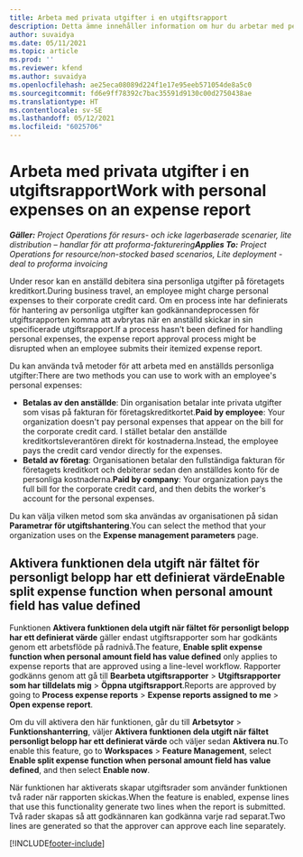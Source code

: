 ```yaml
---
title: Arbeta med privata utgifter i en utgiftsrapport
description: Detta ämne innehåller information om hur du arbetar med personliga utgifter som anställda har när de reser i affärssyfte.
author: suvaidya
ms.date: 05/11/2021
ms.topic: article
ms.prod: ''
ms.reviewer: kfend
ms.author: suvaidya
ms.openlocfilehash: ae25eca08089d224f1e17e95eeb571054de8a5c0
ms.sourcegitcommit: fd6e9ff78392c7bac35591d9130c00d2750438ae
ms.translationtype: HT
ms.contentlocale: sv-SE
ms.lasthandoff: 05/12/2021
ms.locfileid: "6025706"
---
```

# <a name="work-with-personal-expenses-on-an-expense-report"></a><span data-ttu-id="f9843-103">Arbeta med privata utgifter i en utgiftsrapport</span><span class="sxs-lookup"><span data-stu-id="f9843-103">Work with personal expenses on an expense report</span></span>

<span data-ttu-id="f9843-104">_**Gäller:** Project Operations för resurs- och icke lagerbaserade scenarier, lite distribution – handlar för att proforma-fakturering_</span><span class="sxs-lookup"><span data-stu-id="f9843-104">_**Applies To:** Project Operations for resource/non-stocked based scenarios, Lite deployment - deal to proforma invoicing_</span></span>

<span data-ttu-id="f9843-105">Under resor kan en anställd debitera sina personliga utgifter på företagets kreditkort.</span><span class="sxs-lookup"><span data-stu-id="f9843-105">During business travel, an employee might charge personal expenses to their corporate credit card.</span></span> <span data-ttu-id="f9843-106">Om en process inte har definierats för hantering av personliga utgifter kan godkännandeprocessen för utgiftsrapporten komma att avbrytas när en anställd skickar in sin specificerade utgiftsrapport.</span><span class="sxs-lookup"><span data-stu-id="f9843-106">If a process hasn't been defined for handling personal expenses, the expense report approval process might be disrupted when an employee submits their itemized expense report.</span></span>

<span data-ttu-id="f9843-107">Du kan använda två metoder för att arbeta med en anställds personliga utgifter:</span><span class="sxs-lookup"><span data-stu-id="f9843-107">There are two methods you can use to work with an employee's personal expenses:</span></span>

  - <span data-ttu-id="f9843-108">**Betalas av den anställde**: Din organisation betalar inte privata utgifter som visas på fakturan för företagskreditkortet.</span><span class="sxs-lookup"><span data-stu-id="f9843-108">**Paid by employee**: Your organization doesn't pay personal expenses that appear on the bill for the corporate credit card.</span></span> <span data-ttu-id="f9843-109">I stället betalar den anställde kreditkortsleverantören direkt för kostnaderna.</span><span class="sxs-lookup"><span data-stu-id="f9843-109">Instead, the employee pays the credit card vendor directly for the expenses.</span></span> 
  - <span data-ttu-id="f9843-110">**Betald av företag**: Organisationen betalar den fullständiga fakturan för företagets kreditkort och debiterar sedan den anställdes konto för de personliga kostnaderna.</span><span class="sxs-lookup"><span data-stu-id="f9843-110">**Paid by company**: Your organization pays the full bill for the corporate credit card, and then debits the worker's account for the personal expenses.</span></span>

<span data-ttu-id="f9843-111">Du kan välja vilken metod som ska användas av organisationen på sidan **Parametrar för utgiftshantering**.</span><span class="sxs-lookup"><span data-stu-id="f9843-111">You can select the method that your organization uses on the **Expense management parameters** page.</span></span>


## <a name="enable-split-expense-function-when-personal-amount-field-has-value-defined"></a><span data-ttu-id="f9843-112">Aktivera funktionen dela utgift när fältet för personligt belopp har ett definierat värde</span><span class="sxs-lookup"><span data-stu-id="f9843-112">Enable split expense function when personal amount field has value defined</span></span>

<span data-ttu-id="f9843-113">Funktionen **Aktivera funktionen dela utgift när fältet för personligt belopp har ett definierat värde** gäller endast utgiftsrapporter som har godkänts genom ett arbetsflöde på radnivå.</span><span class="sxs-lookup"><span data-stu-id="f9843-113">The feature, **Enable split expense function when personal amount field has value defined** only applies to expense reports that are approved using a line-level workflow.</span></span> <span data-ttu-id="f9843-114">Rapporter godkänns genom att gå till **Bearbeta utgiftsrapporter** > **Utgiftsrapporter som har tilldelats mig** > **Öppna utgiftsrapport**.</span><span class="sxs-lookup"><span data-stu-id="f9843-114">Reports are approved by going to **Process expense reports** > **Expense reports assigned to me** > **Open expense report**.</span></span> 

<span data-ttu-id="f9843-115">Om du vill aktivera den här funktionen, går du till **Arbetsytor** > **Funktionshanterring**, väljer **Aktivera funktionen dela utgift när fältet personligt belopp har ett definierat värde** och väljer sedan **Aktivera nu**.</span><span class="sxs-lookup"><span data-stu-id="f9843-115">To enable this feature, go to **Workspaces** > **Feature Management**, select **Enable split expense function when personal amount field has value defined**, and then select **Enable now**.</span></span> 

<span data-ttu-id="f9843-116">När funktionen har aktiverats skapar utgiftsrader som använder funktionen två rader när rapporten skickas.</span><span class="sxs-lookup"><span data-stu-id="f9843-116">When the feature is enabled, expense lines that use this functionality generate two lines when the report is submitted.</span></span> <span data-ttu-id="f9843-117">Två rader skapas så att godkännaren kan godkänna varje rad separat.</span><span class="sxs-lookup"><span data-stu-id="f9843-117">Two lines are generated so that the approver can approve each line separately.</span></span>


[!INCLUDE[footer-include](../includes/footer-banner.md)]
